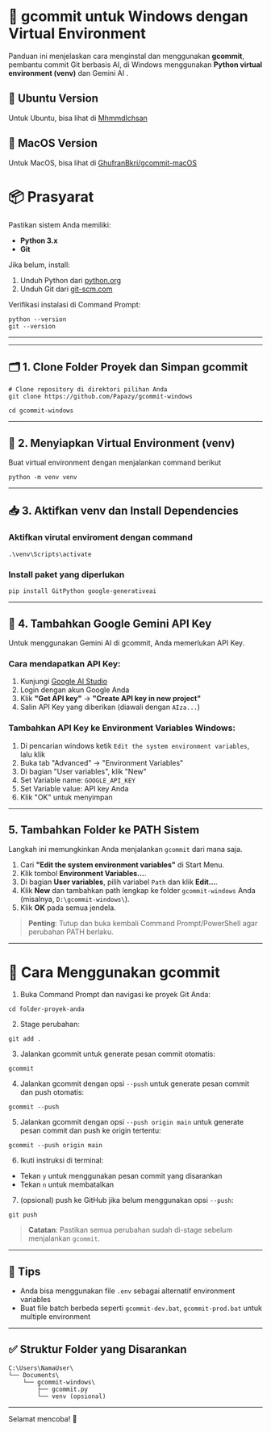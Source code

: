 # 🤖 gcommit untuk Windows dengan Virtual Environment

Panduan ini menjelaskan cara menginstal dan menggunakan **gcommit**, pembantu commit Git berbasis AI, di Windows menggunakan **Python virtual environment (venv)** dan Gemini AI .

## 🐧 Ubuntu Version

Untuk Ubuntu, bisa lihat di [MhmmdIchsan](https://github.com/MhmmdIchsan/gcommit-ubuntu/gcommit-macOS)

## 🍎 MacOS Version

Untuk MacOS, bisa lihat di [GhufranBkri/gcommit-macOS](https://github.com/GhufranBkri/gcommit-macOS)



# 📦 Prasyarat

Pastikan sistem Anda memiliki:

- **Python 3.x**
- **Git**

Jika belum, install:

1. Unduh Python dari [python.org](https://www.python.org/downloads/)
2. Unduh Git dari [git-scm.com](https://git-scm.com/download/windows)

Verifikasi instalasi di Command Prompt:
```batch
python --version
git --version
```

---



---

## 🗂️ 1. Clone Folder Proyek dan Simpan gcommit

```batch
# Clone repository di direktori pilihan Anda
git clone https://github.com/Papazy/gcommit-windows

cd gcommit-windows
```
---

## 🧪 2. Menyiapkan Virtual Environment (venv)

Buat virtual environment dengan menjalankan command berikut

```batch
python -m venv venv
```


---

## 📥 3. Aktifkan venv dan Install Dependencies

### Aktifkan virutal enviroment dengan command
```batch
.\venv\Scripts\activate
```

### Install paket yang diperlukan
```batch
pip install GitPython google-generativeai
```

---

## 🔐 4. Tambahkan Google Gemini API Key

Untuk menggunakan Gemini AI di gcommit, Anda memerlukan API Key.

### Cara mendapatkan API Key:
1. Kunjungi [Google AI Studio](https://ai.google.com/studio)
2. Login dengan akun Google Anda
3. Klik **"Get API key"** → **"Create API key in new project"**
4. Salin API Key yang diberikan (diawali dengan `AIza...`)

### Tambahkan API Key ke Environment Variables Windows:

1. Di pencarian windows ketik `Edit the system environment variables`, lalu klik
2. Buka tab "Advanced" → "Environment Variables"
3. Di bagian "User variables", klik "New"
4. Set Variable name: `GOOGLE_API_KEY`
5. Set Variable value: API key Anda
6. Klik "OK" untuk menyimpan

---


## 5. Tambahkan Folder ke PATH Sistem

Langkah ini memungkinkan Anda menjalankan `gcommit` dari mana saja.

1. Cari **"Edit the system environment variables"** di Start Menu.
2. Klik tombol **Environment Variables...**.
3. Di bagian **User variables**, pilih variabel `Path` dan klik **Edit...**.
4. Klik **New** dan tambahkan path lengkap ke folder `gcommit-windows` Anda (misalnya, `D:\gcommit-windows\`).
5. Klik **OK** pada semua jendela.

> **Penting**: Tutup dan buka kembali Command Prompt/PowerShell agar perubahan PATH berlaku.

---

# 🚀 Cara Menggunakan gcommit

1. Buka Command Prompt dan navigasi ke proyek Git Anda:
  ```batch
  cd folder-proyek-anda
  ```

2. Stage perubahan:
  ```batch
  git add .
  ```

3. Jalankan gcommit untuk generate pesan commit otomatis:
  ```batch
  gcommit
  ```

4. Jalankan gcommit dengan opsi `--push` untuk generate pesan commit dan push otomatis:
  ```batch
  gcommit --push
  ```

5. Jalankan gcommit dengan opsi `--push origin main` untuk generate pesan commit dan push ke origin tertentu:
  ```batch
  gcommit --push origin main
  ```

6. Ikuti instruksi di terminal:
  - Tekan `y` untuk menggunakan pesan commit yang disarankan
  - Tekan `n` untuk membatalkan

7. (opsional) push ke GitHub jika belum menggunakan opsi `--push`:
  ```batch
  git push
  ```

> **Catatan**: Pastikan semua perubahan sudah di-stage sebelum menjalankan `gcommit`.

---

## 🧠 Tips

- Anda bisa menggunakan file `.env` sebagai alternatif environment variables
- Buat file batch berbeda seperti `gcommit-dev.bat`, `gcommit-prod.bat` untuk multiple environment

---

## ✅ Struktur Folder yang Disarankan

```
C:\Users\NamaUser\
└── Documents\
    └── gcommit-windows\
        ├── gcommit.py
        └── venv (opsional)
```

---

Selamat mencoba! 🚀